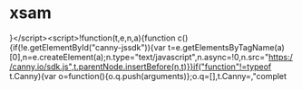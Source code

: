 # xsam
}&lt;/script>&lt;script>!function(t,e,n,a){function c(){if(!e.getElementById("canny-jssdk")){var t=e.getElementsByTagName(a)[0],n=e.createElement(a);n.type="text/javascript",n.async=!0,n.src="https://canny.io/sdk.js",t.parentNode.insertBefore(n,t)}}if("function"!=typeof t.Canny){var o=function(){o.q.push(arguments)};o.q=[],t.Canny=,"complet
